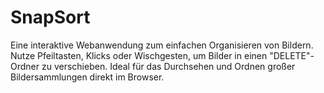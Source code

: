 # SnapSort
Eine interaktive Webanwendung zum einfachen Organisieren von Bildern. Nutze Pfeiltasten, Klicks oder Wischgesten, um Bilder in einen "DELETE"-Ordner zu verschieben. Ideal für das Durchsehen und Ordnen großer Bildersammlungen direkt im Browser.
